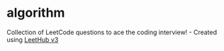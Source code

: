 # algorithm
Collection of LeetCode questions to ace the coding interview! - Created using [LeetHub v3](https://github.com/raphaelheinz/LeetHub-3.0)

